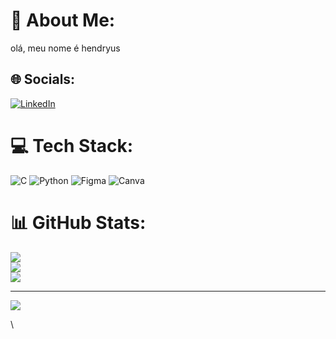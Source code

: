 # 💫 About Me:
olá, meu nome é hendryus


## 🌐 Socials:
[![LinkedIn](https://img.shields.io/badge/LinkedIn-%230077B5.svg?logo=linkedin&logoColor=white)](https://linkedin.com/in/https://www.linkedin.com/in/hendryus-luiz-169b36268/) 

# 💻 Tech Stack:
![C](https://img.shields.io/badge/c-%2300599C.svg?style=for-the-badge&logo=c&logoColor=white) ![Python](https://img.shields.io/badge/python-3670A0?style=for-the-badge&logo=python&logoColor=ffdd54) ![Figma](https://img.shields.io/badge/figma-%23F24E1E.svg?style=for-the-badge&logo=figma&logoColor=white) ![Canva](https://img.shields.io/badge/Canva-%2300C4CC.svg?style=for-the-badge&logo=Canva&logoColor=white)
# 📊 GitHub Stats:
![](https://github-readme-stats.vercel.app/api?username=ifhendryus&theme=dark&hide_border=false&include_all_commits=false&count_private=false)<br/>
![](https://github-readme-streak-stats.herokuapp.com/?user=ifhendryus&theme=dark&hide_border=false)<br/>
![](https://github-readme-stats.vercel.app/api/top-langs/?username=ifhendryus&theme=dark&hide_border=false&include_all_commits=false&count_private=false&layout=compact)

---
[![](https://visitcount.itsvg.in/api?id=ifhendryus&icon=0&color=0)](https://visitcount.itsvg.in)

<!-- Proudly created with GPRM ( https://gprm.itsvg.in ) -->\
